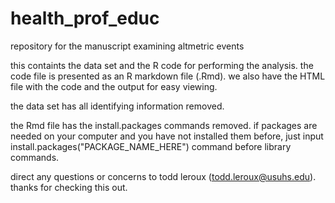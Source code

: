 # health_prof_educ
repository for the manuscript examining altmetric events

this containts the data set and the R code for performing the analysis.
the code file is presented as an R markdown file (.Rmd).
we also have the HTML file with the code and the output for easy viewing.

the data set has all identifying information removed.

the Rmd file has the install.packages commands removed. if packages 
are needed on your computer and you have not installed them before, 
just input install.packages("PACKAGE_NAME_HERE") command before library commands.

direct any questions or concerns to todd leroux (todd.leroux@usuhs.edu).
thanks for checking this out.


